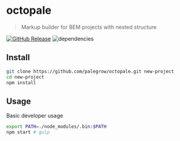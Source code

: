 # octopale
> Markup builder for BEM projects with nested structure

[![GitHub Release](https://img.shields.io/github/release/palegrow/octopale.svg?style=flat)](https://github.com/palegrow/octopale/releases)
![dependencies](https://david-dm.org/palegrow/octopale.svg)

## Install
```sh
git clone https://github.com/palegrow/octopale.git new-project
cd new-project
npm install
```

## Usage
Basic developer usage
```sh
export PATH=./node_modules/.bin:$PATH
npm start # gulp
```
